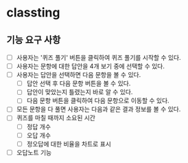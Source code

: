 # classting

## 기능 요구 사항

- [ ] 사용자는 '퀴즈 풀기' 버튼을 클릭하여 퀴즈 풀기를 시작할 수 있다.
- [ ] 사용자는 문항에 대한 답안을 4개 보기 중에 선택할 수 있다.
- [ ] 사용자는 답안을 선택하면 다음 문항을 볼 수 있다.
  - [ ] 답안 선택 후 다음 문항 버튼을 볼 수 있다.
  - [ ] 답안이 맞았는지 틀렸는지 바로 알 수 있다.
  - [ ] 다음 문항 버튼을 클릭하여 다음 문항으로 이동할 수 있다.
- [ ] 모든 문항을 다 풀면 사용자는 다음과 같은 결과 정보를 볼 수 있다.
- [ ] 퀴즈를 마칠 때까지 소요된 시간
  - [ ] 정답 개수
  - [ ] 오답 개수
  - [ ] 정오답에 대한 비율을 차트로 표시
- [ ] 오답노트 기능
